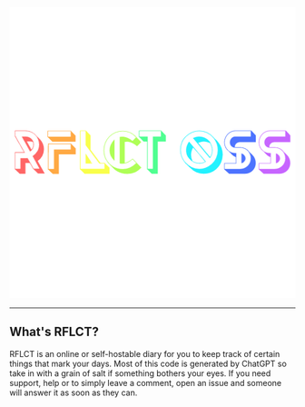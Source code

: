 <p align="center">
  <img width="512" height="512" src="https://github.com/Zariaa27/ReflectOSS/blob/ee255cad31eb6a1c098e0473d87351fac7f09632/RFLCT/rainbow-rflct.png">
</p>

***

## What's RFLCT?

RFLCT is an online or self-hostable diary for you to keep track of certain things that mark your days. Most of this code is generated by ChatGPT so take in with a grain of salt if something bothers your eyes. If you need support, help or to simply leave a comment, open an issue and someone will answer it as soon as they can.
